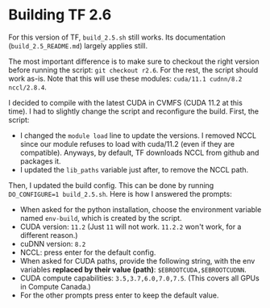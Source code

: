 # Building TF 2.6

For this version of TF, `build_2.5.sh` still works. Its documentation (`build_2.5_README.md`) largely applies still.

The most important difference is to make sure to checkout the right version before running the script: `git checkout r2.6`. For the rest, the script should work as-is. Note that this will use these modules: `cuda/11.1 cudnn/8.2 nccl/2.8.4`.

I decided to compile with the latest CUDA in CVMFS (CUDA 11.2 at this time). I had to slightly change the script and reconfigure the build. First, the script:

* I changed the `module load` line to update the versions. I removed NCCL since our module refuses to load with cuda/11.2 (even if they are compatible). Anyways, by default, TF downloads NCCL from github and packages it.
* I updated the `lib_paths` variable just after, to remove the NCCL path.

Then, I updated the build config. This can be done by running `DO_CONFIGURE=1 build_2.5.sh`. Here is how I answered the prompts:

* When asked for the python installation, choose the environment variable named `env-build`, which is created by the script.
* CUDA version: `11.2` (Just `11` will not work. `11.2.2` won't work, for a different reason.)
* cuDNN version: `8.2`
* NCCL: press enter for the default config.
* When asked for CUDA paths, provide the following string, with the env variables **replaced by their value (path)**: `$EBROOTCUDA,$EBROOTCUDNN`.
* CUDA compute capabilities: `3.5,3.7,6.0,7.0,7.5`. (This covers all GPUs in Compute Canada.)
* For the other prompts press enter to keep the default value.

